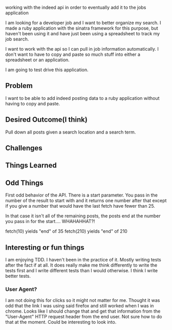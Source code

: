 working with the indeed api in order to eventually add it to the jobs application

I am looking for a developer job and I want to better organize my search.  I made a ruby application with the sinatra framework for this purpose, but haven't been using
it and have just been using a spreadsheet to track my job search.

I want to work with the api so I can pull in job information automatically.  I
don't want to have to copy and paste so much stuff into either a spreadsheet
or an application.  

I am going to test drive this application.

## Problem
I want to be able to add indeed posting data to a ruby application without having to copy and paste.

## Desired Outcome(I think)
Pull down all posts given a search location and a search term.

## Challenges

## Things Learned

## Odd Things
First odd behavior of the API.  There is a start parameter.  You pass in the number of the result to start with and it returns one number after that except if you give a number that would have the last fetch have fewer than 25.  

In that case it isn't all of the remaining posts, the posts end at the number you pass in for the start.... WHAHAHHAT?!

fetch(10) yields "end" of 35
fetch(210) yields "end" of 210



## Interesting or fun things
I am enjoying TDD.  I haven't been in the practice of it.  Mostly writing tests after the fact if at all.  It does really make me think differently to write the tests first and I write different tests than I would otherwise.  I think I write better tests.

### User Agent?
I am not doing this for clicks so it might not matter for me.  Thought it was odd that the link I was using said firefox and still worked when I was in chrome.  Looks like I should change that and get that information from the "User-Agent" HTTP request header from the end user.  Not sure how to do that at the moment.  Could be interesting to look into.
